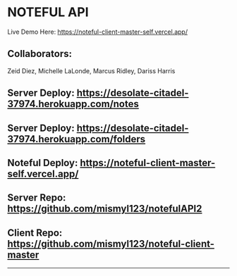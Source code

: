# NOTEFUL API

Live Demo Here:  https://noteful-client-master-self.vercel.app/

## Collaborators:
Zeid Diez,
Michelle LaLonde,
Marcus Ridley,
Dariss Harris

## Server Deploy: https://desolate-citadel-37974.herokuapp.com/notes

## Server Deploy: https://desolate-citadel-37974.herokuapp.com/folders

## Noteful Deploy:  https://noteful-client-master-self.vercel.app/

## Server Repo: https://github.com/mismyl123/notefulAPI2

## Client Repo:  https://github.com/mismyl123/noteful-client-master

--------------------------------------------------------------------------------------

